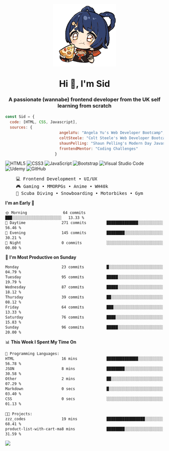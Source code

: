 <p align="center">
<img align="center" src="imgs/HuTaoPizza.gif" alt="Logo">
</p>
<h1 align="center">Hi 👋, I'm Sid</h1>
<h3 align="center">A passionate (wannabe) frontend developer from the UK self learning from scratch</h3>


```javascript
const Sid = {
  code: [HTML, CSS, Javascript],
  sources: {
                        angelaYu: "Angela Yu's Web Developer Bootcamp",
                        coltSteele: "Colt Steele's Web Developer Bootcamp",
                        shaunPelling: "Shaun Pelling's Modern Day Javascript",
                        frontendMentor: "Coding Challenges"
                      }
```

![HTML5](https://img.shields.io/badge/html5-%23E34F26.svg?style=for-the-badge&logo=html5&logoColor=white)
![CSS3](https://img.shields.io/badge/css3-%231572B6.svg?style=for-the-badge&logo=css3&logoColor=white)
![JavaScript](https://img.shields.io/badge/javascript-%23323330.svg?style=for-the-badge&logo=javascript&logoColor=%23F7DF1E)
![Bootstrap](https://img.shields.io/badge/bootstrap-%238511FA.svg?style=for-the-badge&logo=bootstrap&logoColor=white)
![Visual Studio Code](https://img.shields.io/badge/Visual%20Studio%20Code-0078d7.svg?style=for-the-badge&logo=visual-studio-code&logoColor=white)
![Udemy](https://img.shields.io/badge/Udemy-A435F0?style=for-the-badge&logo=Udemy&logoColor=white)
![GitHub](https://img.shields.io/badge/github-%23121011.svg?style=for-the-badge&logo=github&logoColor=white)

<pre>
    💻 Frontend Development • UI/UX 
    🎮 Gaming • MMORPGs • Anime • WH40k
    💪 Scuba Diving • Snowboarding • Motorbikes • Gym
</pre>

<!--START_SECTION:waka-->
**I'm an Early 🐤** 

```text
🌞 Morning                64 commits          ███░░░░░░░░░░░░░░░░░░░░░░   13.33 % 
🌆 Daytime                271 commits         ██████████████░░░░░░░░░░░   56.46 % 
🌃 Evening                145 commits         ████████░░░░░░░░░░░░░░░░░   30.21 % 
🌙 Night                  0 commits           ░░░░░░░░░░░░░░░░░░░░░░░░░   00.00 % 
```
📅 **I'm Most Productive on Sunday** 

```text
Monday                   23 commits          █░░░░░░░░░░░░░░░░░░░░░░░░   04.79 % 
Tuesday                  95 commits          █████░░░░░░░░░░░░░░░░░░░░   19.79 % 
Wednesday                87 commits          █████░░░░░░░░░░░░░░░░░░░░   18.12 % 
Thursday                 39 commits          ██░░░░░░░░░░░░░░░░░░░░░░░   08.12 % 
Friday                   64 commits          ███░░░░░░░░░░░░░░░░░░░░░░   13.33 % 
Saturday                 76 commits          ████░░░░░░░░░░░░░░░░░░░░░   15.83 % 
Sunday                   96 commits          █████░░░░░░░░░░░░░░░░░░░░   20.00 % 
```


📊 **This Week I Spent My Time On** 

```text
💬 Programming Languages: 
HTML                     16 mins             ██████████████░░░░░░░░░░░   56.78 % 
JSON                     8 mins              ████████░░░░░░░░░░░░░░░░░   30.58 % 
Other                    2 mins              ██░░░░░░░░░░░░░░░░░░░░░░░   07.29 % 
Markdown                 0 secs              █░░░░░░░░░░░░░░░░░░░░░░░░   03.40 % 
CSS                      0 secs              ░░░░░░░░░░░░░░░░░░░░░░░░░   01.13 % 

🐱‍💻 Projects: 
zzz_codes                19 mins             █████████████████░░░░░░░░   68.41 % 
product-list-with-cart-ma8 mins              ████████░░░░░░░░░░░░░░░░░   31.59 % 
```


<!--END_SECTION:waka-->

<a href="">![](https://komarev.com/ghpvc/?username=sedaryildirim&style=for-the-badge)</a>
